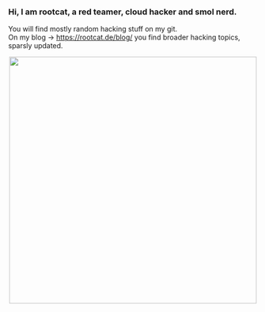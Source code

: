 ### Hi, I am rootcat, a red teamer, cloud hacker and smol nerd.    
You will find mostly random hacking stuff on my git.    
On my blog -> https://rootcat.de/blog/ you find broader hacking topics, sparsly updated.             
                 
<div id="header" align="center">
  <img src="https://media.giphy.com/media/rWiEbamfqOHrq/giphy.gif" width="500"/>
</div>



